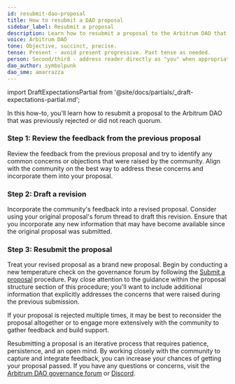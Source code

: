 ```yaml
---
id: resubmit-dao-proposal
title: How to resubmit a DAO proposal
sidebar_label: Resubmit a proposal
description: Learn how to resubmit a proposal to the Arbitrum DAO that was previously rejected or did not reach quorum.
voice: Arbitrum DAO
tone: Objective, succinct, precise.
tense: Present - avoid present progressive. Past tense as needed.
person: Second/third - address reader directly as "you" when appropriate, refer to the DAO as the DAO, not as "we".
dao_author: symbolpunk
dao_sme: amarrazza
---
```


import DraftExpectationsPartial from '@site/docs/partials/_draft-expectations-partial.md'; 

<DraftExpectationsPartial />

In this how-to, you'll learn how to resubmit a proposal to the Arbitrum DAO that was previously rejected or did not reach quorum.

### Step 1: Review the feedback from the previous proposal

Review the feedback from the previous proposal and try to identify any common concerns or objections that were raised by the community. Align with the community on the best way to address these concerns and incorporate them into your proposal.

### Step 2: Draft a revision

Incorporate the community's feedback into a revised proposal. Consider using your original proposal's forum thread to draft this revision. Ensure that you incorporate any new information that may have become available since the original proposal was submitted.

### Step 3: Resubmit the proposal

Treat your revised proposal as a brand new proposal. Begin by conducting a new temperature check on the governance forum by following the [Submit a proposal](./create-submit-dao-proposal.md) procedure. Pay close attention to the guidance within the proposal structure section of this procedure; you'll want to include additional information that explicitly addresses the concerns that were raised during the previous submission.

If your proposal is rejected multiple times, it may be best to reconsider the proposal altogether or to engage more extensively with the community to gather feedback and build support.

Resubmitting a proposal is an iterative process that requires patience, persistence, and an open mind. By working closely with the community to capture and integrate feedback, you can increase your chances of getting your proposal passed. If you have any questions or concerns, visit the [Arbitrum DAO governance forum](https://forum.arbitrum.foundation/) or [Discord](https://www.discord.gg/arbitrum).